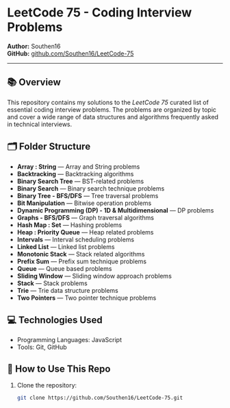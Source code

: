# LeetCode 75 - Coding Interview Problems

**Author:** Southen16  
**GitHub:** [github.com/Southen16/LeetCode-75](https://github.com/Southen16/LeetCode-75)

---

## 📚 Overview

This repository contains my solutions to the *LeetCode 75* curated list of essential coding interview problems. The problems are organized by topic and cover a wide range of data structures and algorithms frequently asked in technical interviews.

## 🗂️ Folder Structure

- **Array : String** — Array and String problems  
- **Backtracking** — Backtracking algorithms  
- **Binary Search Tree** — BST-related problems  
- **Binary Search** — Binary search technique problems  
- **Binary Tree - BFS/DFS** — Tree traversal problems  
- **Bit Manipulation** — Bitwise operation problems  
- **Dynamic Programming (DP) - 1D & Multidimensional** — DP problems  
- **Graphs - BFS/DFS** — Graph traversal algorithms  
- **Hash Map : Set** — Hashing problems  
- **Heap : Priority Queue** — Heap related problems  
- **Intervals** — Interval scheduling problems  
- **Linked List** — Linked list problems  
- **Monotonic Stack** — Stack related algorithms  
- **Prefix Sum** — Prefix sum technique problems  
- **Queue** — Queue based problems  
- **Sliding Window** — Sliding window approach problems  
- **Stack** — Stack problems  
- **Trie** — Trie data structure problems  
- **Two Pointers** — Two pointer technique problems  

## 💻 Technologies Used

- Programming Languages: JavaScript  
- Tools: Git, GitHub  

## 🚀 How to Use This Repo

1. Clone the repository:  
   ```bash
   git clone https://github.com/Southen16/LeetCode-75.git
